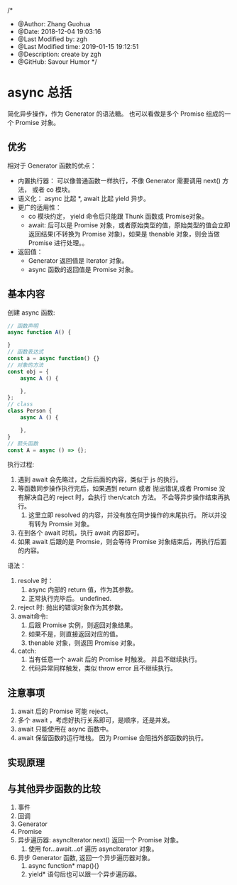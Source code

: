/*
* @Author: Zhang Guohua
* @Date:   2018-12-04 19:03:16
* @Last Modified by:   zgh
* @Last Modified time: 2019-01-15 19:12:51
* @Description: create by zgh
* @GitHub: Savour Humor
*/
# async 总括

简化异步操作，作为 Generator 的语法糖。 也可以看做是多个 Promise 组成的一个 Promise 对象。

## 优劣
相对于 Generator 函数的优点：
- 内置执行器： 可以像普通函数一样执行，不像 Generator 需要调用 next() 方法， 或者 co 模块。
- 语义化： async 比起 *, await 比起 yield 异步。
- 更广的适用性： 
    + co 模块约定， yield 命令后只能跟 Thunk 函数或 Promise对象。
    + await: 后可以是 Promise 对象，或者原始类型的值，原始类型的值会立即返回结果(不转换为 Promise 对象)，如果是 thenable 对象，则会当做 Promise 进行处理。。
- 返回值： 
    + Generator 返回值是 Iterator 对象。
    + async 函数的返回值是 Promise 对象。 

## 基本内容

创建 async 函数:
```js
// 函数声明
async function A() {

}
// 函数表达式
const a = async function() {}
// 对象的方法
const obj = {
    async A () {

    },
};
// class
class Person {
    async A () {

    },
}
// 箭头函数
const A = async () => {};
```

执行过程:
1. 遇到 await 会先略过，之后后面的内容，类似于 js 的执行。
2. 等函数同步操作执行完后，如果遇到 return 或者 抛出错误,或者 Promise 没有解决自己的 reject 时，会执行 then/catch 方法。 不会等异步操作结束再执行。
    1. 这里立即 resolved 的内容，并没有放在同步操作的末尾执行。 所以并没有转为 Promsie 对象。
3. 在到各个 await 时机，执行 await 内容即可。
4. 如果 await 后跟的是 Promsie，则会等待 Promise 对象结束后，再执行后面的内容。


语法： 
1. resolve 时： 
    1. async 内部的 return 值，作为其参数。
    2. 正常执行完毕后。 undefined.
2. reject 时: 抛出的错误对象作为其参数。
3. await命令: 
    1. 后跟 Promise 实例，则返回对象结果。
    2. 如果不是，则直接返回对应的值。
    3. thenable 对象，则返回 Promise 对象。
4. catch: 
    1. 当有任意一个 await 后的 Promise 时触发。 并且不继续执行。
    2. 代码异常同样触发，类似 throw error 且不继续执行。


## 注意事项
1. await 后的 Promise 可能 reject。
2. 多个 await ，考虑好执行关系即可，是顺序，还是并发。
3. await 只能使用在 async 函数中。
4. await 保留函数的运行堆栈。 因为 Promise 会阻挡外部函数的执行。

## 实现原理


## 与其他异步函数的比较
1. 事件
2. 回调
3. Generator
4. Promise
5. 异步遍历器: asyncIterator.next() 返回一个 Promise 对象。
    1. 使用 for...await...of 遍历 asyncIterator 对象。
6. 异步 Generator 函数, 返回一个异步遍历器对象。
    1. async function* map(){}
    2. yield* 语句后也可以跟一个异步遍历器。
